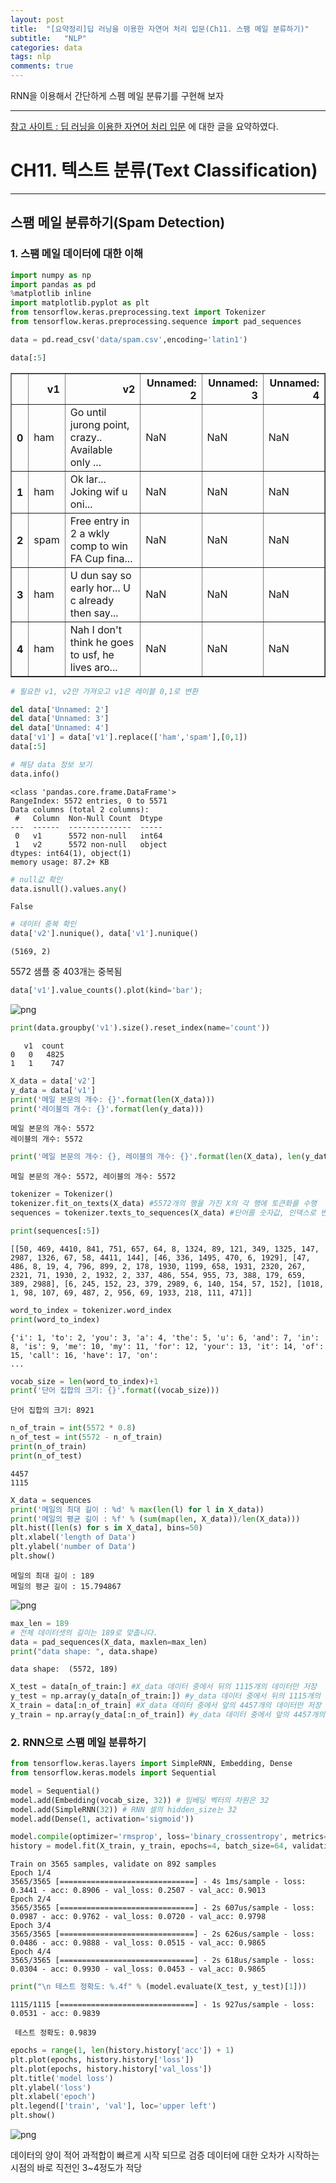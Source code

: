 ```yaml
---
layout: post
title:  "[요약정리]딥 러닝을 이용한 자연어 처리 입문(Ch11. 스팸 메일 분류하기)"
subtitle:   "NLP"
categories: data
tags: nlp
comments: true
---
```


RNN을 이용해서 간단하게 스펨 메일 분류기를 구현해 보자

---

[참고 사이트 : 딥 러닝을 이용한 자연어 처리 입문](https://wikidocs.net/22894) 에 대한 글을 요약하였다. 




# CH11. 텍스트 분류(Text Classification)

---

## 스팸 메일 분류하기(Spam Detection)

### 1. 스팸 메일 데이터에 대한 이해


```python
import numpy as np
import pandas as pd
%matplotlib inline
import matplotlib.pyplot as plt
from tensorflow.keras.preprocessing.text import Tokenizer
from tensorflow.keras.preprocessing.sequence import pad_sequences
```


```python
data = pd.read_csv('data/spam.csv',encoding='latin1')
```


```python
data[:5]
```




<div>
<style scoped>
    .dataframe tbody tr th:only-of-type {
        vertical-align: middle;
    }

    .dataframe tbody tr th {
        vertical-align: top;
    }

    .dataframe thead th {
        text-align: right;
    }
</style>
<table border="1" class="dataframe">
  <thead>
    <tr style="text-align: right;">
      <th></th>
      <th>v1</th>
      <th>v2</th>
      <th>Unnamed: 2</th>
      <th>Unnamed: 3</th>
      <th>Unnamed: 4</th>
    </tr>
  </thead>
  <tbody>
    <tr>
      <th>0</th>
      <td>ham</td>
      <td>Go until jurong point, crazy.. Available only ...</td>
      <td>NaN</td>
      <td>NaN</td>
      <td>NaN</td>
    </tr>
    <tr>
      <th>1</th>
      <td>ham</td>
      <td>Ok lar... Joking wif u oni...</td>
      <td>NaN</td>
      <td>NaN</td>
      <td>NaN</td>
    </tr>
    <tr>
      <th>2</th>
      <td>spam</td>
      <td>Free entry in 2 a wkly comp to win FA Cup fina...</td>
      <td>NaN</td>
      <td>NaN</td>
      <td>NaN</td>
    </tr>
    <tr>
      <th>3</th>
      <td>ham</td>
      <td>U dun say so early hor... U c already then say...</td>
      <td>NaN</td>
      <td>NaN</td>
      <td>NaN</td>
    </tr>
    <tr>
      <th>4</th>
      <td>ham</td>
      <td>Nah I don't think he goes to usf, he lives aro...</td>
      <td>NaN</td>
      <td>NaN</td>
      <td>NaN</td>
    </tr>
  </tbody>
</table>
</div>




```python
# 필요한 v1, v2만 가져오고 v1은 레이블 0,1로 변환

del data['Unnamed: 2']
del data['Unnamed: 3']
del data['Unnamed: 4']
data['v1'] = data['v1'].replace(['ham','spam'],[0,1])
data[:5]
```



```python
# 해당 data 정보 보기
data.info()
```

    <class 'pandas.core.frame.DataFrame'>
    RangeIndex: 5572 entries, 0 to 5571
    Data columns (total 2 columns):
     #   Column  Non-Null Count  Dtype 
    ---  ------  --------------  ----- 
     0   v1      5572 non-null   int64 
     1   v2      5572 non-null   object
    dtypes: int64(1), object(1)
    memory usage: 87.2+ KB
    


```python
# null값 확인
data.isnull().values.any()
```




    False




```python
# 데이터 중복 확인
data['v2'].nunique(), data['v1'].nunique()
```




    (5169, 2)



5572 샘플 중 403개는 중복됨 


```python
data['v1'].value_counts().plot(kind='bar');
```


![png](/assets/img/post_img/2020-03-05-nlp_ch11_e01_img/output_10_0.png)



```python
print(data.groupby('v1').size().reset_index(name='count'))
```

       v1  count
    0   0   4825
    1   1    747
    


```python
X_data = data['v2']
y_data = data['v1']
print('메일 본문의 개수: {}'.format(len(X_data)))
print('레이블의 개수: {}'.format(len(y_data)))
```

    메일 본문의 개수: 5572
    레이블의 개수: 5572
    


```python
print('메일 본문의 개수: {}, 레이블의 개수: {}'.format(len(X_data), len(y_data)))
```

    메일 본문의 개수: 5572, 레이블의 개수: 5572
    


```python
tokenizer = Tokenizer()
tokenizer.fit_on_texts(X_data) #5572개의 행을 가진 X의 각 행에 토큰화를 수행
sequences = tokenizer.texts_to_sequences(X_data) #단어를 숫자값, 인덱스로 변환하여 저장
```


```python
print(sequences[:5])
```

    [[50, 469, 4410, 841, 751, 657, 64, 8, 1324, 89, 121, 349, 1325, 147, 2987, 1326, 67, 58, 4411, 144], [46, 336, 1495, 470, 6, 1929], [47, 486, 8, 19, 4, 796, 899, 2, 178, 1930, 1199, 658, 1931, 2320, 267, 2321, 71, 1930, 2, 1932, 2, 337, 486, 554, 955, 73, 388, 179, 659, 389, 2988], [6, 245, 152, 23, 379, 2989, 6, 140, 154, 57, 152], [1018, 1, 98, 107, 69, 487, 2, 956, 69, 1933, 218, 111, 471]]
    


```python
word_to_index = tokenizer.word_index
print(word_to_index)
```

    {'i': 1, 'to': 2, 'you': 3, 'a': 4, 'the': 5, 'u': 6, 'and': 7, 'in': 8, 'is': 9, 'me': 10, 'my': 11, 'for': 12, 'your': 13, 'it': 14, 'of': 15, 'call': 16, 'have': 17, 'on': 
    ...
    


```python
vocab_size = len(word_to_index)+1
print('단어 집합의 크기: {}'.format((vocab_size)))
```

    단어 집합의 크기: 8921
    


```python
n_of_train = int(5572 * 0.8)
n_of_test = int(5572 - n_of_train)
print(n_of_train)
print(n_of_test)
```

    4457
    1115
    


```python
X_data = sequences
print('메일의 최대 길이 : %d' % max(len(l) for l in X_data))
print('메일의 평균 길이 : %f' % (sum(map(len, X_data))/len(X_data)))
plt.hist([len(s) for s in X_data], bins=50)
plt.xlabel('length of Data')
plt.ylabel('number of Data')
plt.show()
```

    메일의 최대 길이 : 189
    메일의 평균 길이 : 15.794867
    


![png](/assets/img/post_img/2020-03-05-nlp_ch11_e01_img/output_19_1.png)



```python
max_len = 189
# 전체 데이터셋의 길이는 189로 맞춥니다.
data = pad_sequences(X_data, maxlen=max_len)
print("data shape: ", data.shape)
```

    data shape:  (5572, 189)
    


```python
X_test = data[n_of_train:] #X_data 데이터 중에서 뒤의 1115개의 데이터만 저장
y_test = np.array(y_data[n_of_train:]) #y_data 데이터 중에서 뒤의 1115개의 데이터만 저장
X_train = data[:n_of_train] #X_data 데이터 중에서 앞의 4457개의 데이터만 저장
y_train = np.array(y_data[:n_of_train]) #y_data 데이터 중에서 앞의 4457개의 데이터만 저장
```

### 2. RNN으로 스팸 메일 분류하기


```python
from tensorflow.keras.layers import SimpleRNN, Embedding, Dense
from tensorflow.keras.models import Sequential
```


```python
model = Sequential()
model.add(Embedding(vocab_size, 32)) # 임베딩 벡터의 차원은 32
model.add(SimpleRNN(32)) # RNN 셀의 hidden_size는 32
model.add(Dense(1, activation='sigmoid'))

model.compile(optimizer='rmsprop', loss='binary_crossentropy', metrics=['acc'])
history = model.fit(X_train, y_train, epochs=4, batch_size=64, validation_split=0.2)
```

    Train on 3565 samples, validate on 892 samples
    Epoch 1/4
    3565/3565 [==============================] - 4s 1ms/sample - loss: 0.3441 - acc: 0.8906 - val_loss: 0.2507 - val_acc: 0.9013
    Epoch 2/4
    3565/3565 [==============================] - 2s 607us/sample - loss: 0.0987 - acc: 0.9762 - val_loss: 0.0720 - val_acc: 0.9798
    Epoch 3/4
    3565/3565 [==============================] - 2s 626us/sample - loss: 0.0486 - acc: 0.9888 - val_loss: 0.0515 - val_acc: 0.9865
    Epoch 4/4
    3565/3565 [==============================] - 2s 618us/sample - loss: 0.0304 - acc: 0.9930 - val_loss: 0.0453 - val_acc: 0.9865
    


```python
print("\n 테스트 정확도: %.4f" % (model.evaluate(X_test, y_test)[1]))
```

    1115/1115 [==============================] - 1s 927us/sample - loss: 0.0531 - acc: 0.9839
    
     테스트 정확도: 0.9839
    


```python
epochs = range(1, len(history.history['acc']) + 1)
plt.plot(epochs, history.history['loss'])
plt.plot(epochs, history.history['val_loss'])
plt.title('model loss')
plt.ylabel('loss')
plt.xlabel('epoch')
plt.legend(['train', 'val'], loc='upper left')
plt.show()
```


![png](/assets/img/post_img/2020-03-05-nlp_ch11_e01_img/output_26_0.png)


데이터의 양이 적어 과적합이 빠르게 시작 되므로 검증 데이터에 대한 오차가 시작하는 시점의 바로 직전인 3~4정도가 적당
